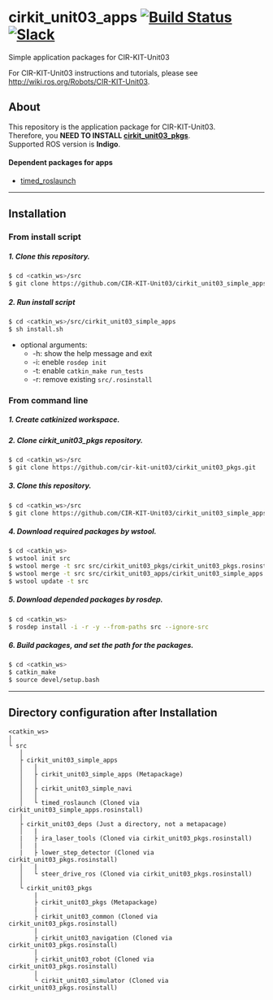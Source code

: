 # cirkit_unit03_apps [![Build Status](https://travis-ci.org/CIR-KIT-Unit03/cirkit_unit03_simple_apps.svg?branch)](https://travis-ci.org/CIR-KIT-Unit03/cirkit_unit03_simple_apps) [![Slack](https://img.shields.io/badge/Slack-CIR--KIT-blue.svg)](http://cir-kit.slack.com/messages/unit03_apps)
Simple application packages for CIR-KIT-Unit03

For CIR-KIT-Unit03 instructions and tutorials, please see http://wiki.ros.org/Robots/CIR-KIT-Unit03.

## About
This repository is the application package for CIR-KIT-Unit03.  
Therefore, you **NEED TO INSTALL [cirkit_unit03_pkgs](https://github.com/CIR-KIT-Unit03/cirkit_unit03_pkgs)**.  
Supported ROS version is **Indigo**.

#### Dependent packages for apps
- [timed_roslaunch](https://github.com/MoriKen254/timed_roslaunch)

---
## Installation
### From install script
##### 1. Clone this repository.
```bash
$ cd <catkin_ws>/src
$ git clone https://github.com/CIR-KIT-Unit03/cirkit_unit03_simple_apps.git
```

##### 2. Run install script
```bash
$ cd <catkin_ws>/src/cirkit_unit03_simple_apps
$ sh install.sh
```
- optional arguments:
  * -h: show the help message and exit
  * -i: eneble `rosdep init`
  * -t: enable `catkin_make run_tests`
  * -r: remove existing `src/.rosinstall`

### From command line
##### 1. Create **catkinized**  workspace.
##### 2. Clone cirkit_unit03_pkgs repository.
```bash
$ cd <catkin_ws>/src
$ git clone https://github.com/cir-kit-unit03/cirkit_unit03_pkgs.git
```
##### 3. Clone this repository.
```bash
$ cd <catkin_ws>/src
$ git clone https://github.com/CIR-KIT-Unit03/cirkit_unit03_simple_apps.git
```
##### 4. Download required packages by wstool.
```bash
$ cd <catkin_ws>
$ wstool init src
$ wstool merge -t src src/cirkit_unit03_pkgs/cirkit_unit03_pkgs.rosinstall
$ wstool merge -t src src/cirkit_unit03_apps/cirkit_unit03_simple_apps.rosinstall
$ wstool update -t src
```
##### 5. Download depended packages by rosdep.
```bash
$ cd <catkin_ws>
$ rosdep install -i -r -y --from-paths src --ignore-src
```
##### 6. Build packages, and set the path for the packages.
```bash
$ cd <catkin_ws>
$ catkin_make
$ source devel/setup.bash
```

---
## Directory configuration after Installation

```
<catkin_ws>
│
└ src
   │ 
   ├ cirkit_unit03_simple_apps 
   │   │
   │   ├ cirkit_unit03_simple_apps (Metapackage)
   │   │
   │   ├ cirkit_unit03_simple_navi
   │   │
   │   └ timed_roslaunch (Cloned via cirkit_unit03_simple_apps.rosinstall)
   │
   ├ cirkit_unit03_deps (Just a directory, not a metapacage)
   │   |
   |   ├ ira_laser_tools (Cloned via cirkit_unit03_pkgs.rosinstall)
   │   |
   |   ├ lower_step_detector (Cloned via cirkit_unit03_pkgs.rosinstall)
   │   |
   │   └ steer_drive_ros (Cloned via cirkit_unit03_pkgs.rosinstall)
   │
   └ cirkit_unit03_pkgs
       |
       ├ cirkit_unit03_pkgs (Metapackage)
       |
       ├ cirkit_unit03_common (Cloned via cirkit_unit03_pkgs.rosinstall)
       |
       ├ cirkit_unit03_navigation (Cloned via cirkit_unit03_pkgs.rosinstall)
       |
       ├ cirkit_unit03_robot (Cloned via cirkit_unit03_pkgs.rosinstall)
       |
       └ cirkit_unit03_simulator (Cloned via cirkit_unit03_pkgs.rosinstall)
```
